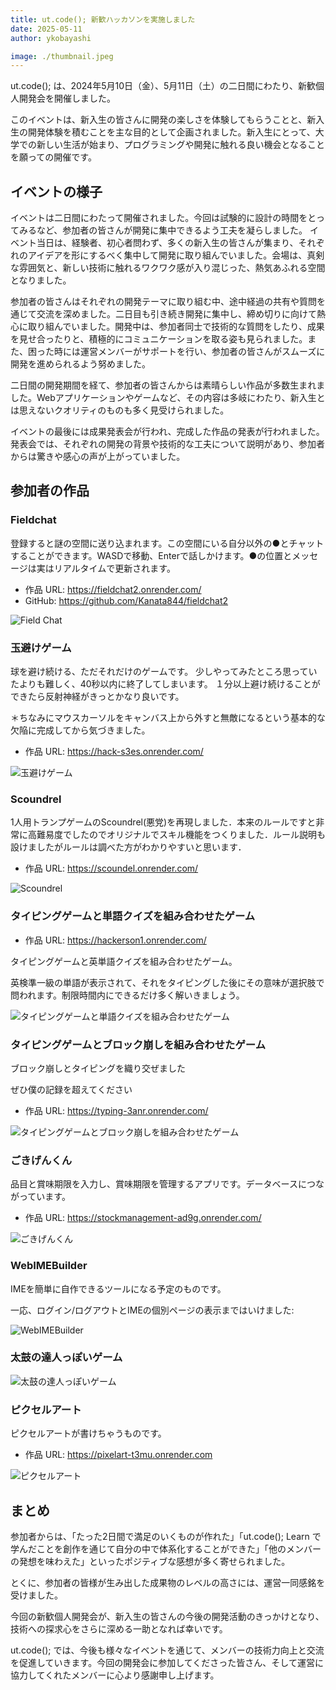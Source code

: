 ```yaml
---
title: ut.code(); 新歓ハッカソンを実施しました
date: 2025-05-11
author: ykobayashi

image: ./thumbnail.jpeg
---
```


ut.code(); は、2024年5月10日（金）、5月11日（土）の二日間にわたり、新歓個人開発会を開催しました。

このイベントは、新入生の皆さんに開発の楽しさを体験してもらうことと、新入生の開発体験を積むことを主な目的として企画されました。新入生にとって、大学での新しい生活が始まり、プログラミングや開発に触れる良い機会となることを願っての開催です。

## イベントの様子

イベントは二日間にわたって開催されました。今回は試験的に設計の時間をとってみるなど、参加者の皆さんが開発に集中できるよう工夫を凝らしました。
イベント当日は、経験者、初心者問わず、多くの新入生の皆さんが集まり、それぞれのアイデアを形にするべく集中して開発に取り組んでいました。会場は、真剣な雰囲気と、新しい技術に触れるワクワク感が入り混じった、熱気あふれる空間となりました。

参加者の皆さんはそれぞれの開発テーマに取り組む中、途中経過の共有や質問を通じて交流を深めました。二日目も引き続き開発に集中し、締め切りに向けて熱心に取り組んでいました。開発中は、参加者同士で技術的な質問をしたり、成果を見せ合ったりと、積極的にコミュニケーションを取る姿も見られました。また、困った時には運営メンバーがサポートを行い、参加者の皆さんがスムーズに開発を進められるよう努めました。

二日間の開発期間を経て、参加者の皆さんからは素晴らしい作品が多数生まれました。Webアプリケーションやゲームなど、その内容は多岐にわたり、新入生とは思えないクオリティのものも多く見受けられました。

イベントの最後には成果発表会が行われ、完成した作品の発表が行われました。発表会では、それぞれの開発の背景や技術的な工夫について説明があり、参加者からは驚きや感心の声が上がっていました。

## 参加者の作品

### **Fieldchat**

登録すると謎の空間に送り込まれます。この空間にいる自分以外の●とチャットすることができます。WASDで移動、Enterで話しかけます。●の位置とメッセージは実はリアルタイムで更新されます。 

- 作品 URL: <https://fieldchat2.onrender.com/>
- GitHub: <https://github.com/Kanata844/fieldchat2>

![Field Chat](./field-chat.jpeg)

### **玉避けゲーム**

球を避け続ける、ただそれだけのゲームです。
少しやってみたところ思っていたよりも難しく、40秒以内に終了してしまいます。
１分以上避け続けることができたら反射神経がきっとかなり良いです。

＊ちなみにマウスカーソルをキャンバス上から外すと無敵になるという基本的な欠陥に完成してから気づきました。

- 作品 URL: <https://hack-s3es.onrender.com/>

![玉避けゲーム](./tamayoke.png)

### **Scoundrel**

1人用トランプゲームのScoundrel(悪党)を再現しました．本来のルールですと非常に高難易度でしたのでオリジナルでスキル機能をつくりました．ルール説明も設けましたがルールは調べた方がわかりやすいと思います．

- 作品 URL: <https://scoundel.onrender.com/>

![Scoundrel](./scoundrel.png)

### **タイピングゲームと単語クイズを組み合わせたゲーム**

- 作品 URL: <https://hackerson1.onrender.com/>

タイピングゲームと英単語クイズを組み合わせたゲーム。

英検準一級の単語が表示されて、それをタイピングした後にその意味が選択肢で問われます。制限時間内にできるだけ多く解いきましょう。

![タイピングゲームと単語クイズを組み合わせたゲーム](./typing-and-word-quiz.jpg)

### **タイピングゲームとブロック崩しを組み合わせたゲーム**

ブロック崩しとタイピングを織り交ぜました

ぜひ僕の記録を超えてください

- 作品 URL: <https://typing-3anr.onrender.com/>

![タイピングゲームとブロック崩しを組み合わせたゲーム](./typing-breakout.png)

### **ごきげんくん**

品目と賞味期限を入力し、賞味期限を管理するアプリです。データベースにつながっています。

- 作品 URL: <https://stockmanagement-ad9g.onrender.com/>

![ごきげんくん](./gokigenkunn.png)

### **WebIMEBuilder**

IMEを簡単に自作できるツールになる予定のものです。

一応、ログイン/ログアウトとIMEの個別ページの表示まではいけました:

![WebIMEBuilder](./webimebuilder.png)

### **太鼓の達人っぽいゲーム**

![太鼓の達人っぽいゲーム](./taiko.png)

### **ピクセルアート**

ピクセルアートが書けちゃうものです。

- 作品 URL: <https://pixelart-t3mu.onrender.com>

![ピクセルアート](./pixel-art.png)

## まとめ

参加者からは、「たった2日間で満足のいくものが作れた」「ut.code(); Learn で学んだことを創作を通じて自分の中で体系化することができた」「他のメンバーの発想を味わえた」といったポジティブな感想が多く寄せられました。

とくに、参加者の皆様が生み出した成果物のレベルの高さには、運営一同感銘を受けました。

今回の新歓個人開発会が、新入生の皆さんの今後の開発活動のきっかけとなり、技術への探求心をさらに深める一助となれば幸いです。

ut.code(); では、今後も様々なイベントを通じて、メンバーの技術力向上と交流を促進していきます。今回の開発会に参加してくださった皆さん、そして運営に協力してくれたメンバーに心より感謝申し上げます。
